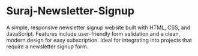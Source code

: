 # Suraj-Newsletter-Signup
A simple, responsive newsletter signup website built with HTML, CSS, and JavaScript. Features include user-friendly form validation and a clean, modern design for easy subscription. Ideal for integrating into projects that require a newsletter signup form.
